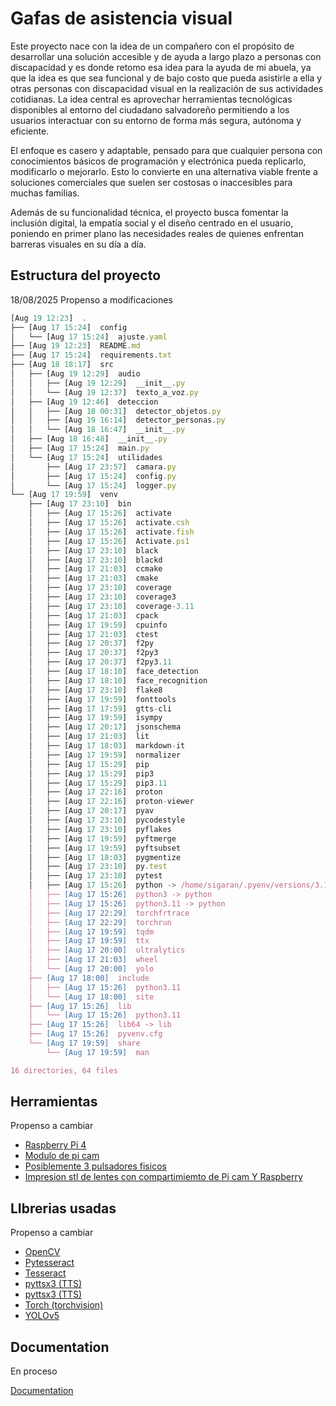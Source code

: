 
# Gafas de asistencia visual 

Este proyecto nace con la idea de un compañero con el propósito de desarrollar una solución accesible y de ayuda a largo plazo a personas con discapacidad y es donde retomo esa idea para la ayuda de mi abuela, ya que la idea es que sea funcional y de bajo costo que pueda asistirle a ella y otras personas con discapacidad visual en la realización de sus actividades cotidianas. La idea central es aprovechar herramientas tecnológicas disponibles al entorno del ciudadano salvadoreño permitiendo a los usuarios interactuar con su entorno de forma más segura, autónoma y eficiente.

El enfoque es casero y adaptable, pensado para que cualquier persona con conocimientos básicos de programación y electrónica pueda replicarlo, modificarlo o mejorarlo. Esto lo convierte en una alternativa viable frente a soluciones comerciales que suelen ser costosas o inaccesibles para muchas familias.

Además de su funcionalidad técnica, el proyecto busca fomentar la inclusión digital, la empatía social y el diseño centrado en el usuario, poniendo en primer plano las necesidades reales de quienes enfrentan barreras visuales en su día a día.


## Estructura del proyecto 
18/08/2025  Propenso a modificaciones

```javascript
[Aug 19 12:23]  .
├── [Aug 17 15:24]  config
│   └── [Aug 17 15:24]  ajuste.yaml
├── [Aug 19 12:23]  README.md
├── [Aug 17 15:24]  requirements.txt
├── [Aug 18 18:17]  src
│   ├── [Aug 19 12:29]  audio
│   │   ├── [Aug 19 12:29]  __init__.py
│   │   └── [Aug 19 12:37]  texto_a_voz.py
│   ├── [Aug 19 12:46]  deteccion
│   │   ├── [Aug 18 00:31]  detector_objetos.py
│   │   ├── [Aug 19 16:14]  detector_personas.py
│   │   └── [Aug 18 16:47]  __init__.py
│   ├── [Aug 18 16:48]  __init__.py
│   ├── [Aug 17 15:24]  main.py
│   └── [Aug 17 15:24]  utilidades
│       ├── [Aug 17 23:57]  camara.py
│       ├── [Aug 17 15:24]  config.py
│       └── [Aug 17 15:24]  logger.py
└── [Aug 17 19:59]  venv
    ├── [Aug 17 23:10]  bin
    │   ├── [Aug 17 15:26]  activate
    │   ├── [Aug 17 15:26]  activate.csh
    │   ├── [Aug 17 15:26]  activate.fish
    │   ├── [Aug 17 15:26]  Activate.ps1
    │   ├── [Aug 17 23:10]  black
    │   ├── [Aug 17 23:10]  blackd
    │   ├── [Aug 17 21:03]  ccmake
    │   ├── [Aug 17 21:03]  cmake
    │   ├── [Aug 17 23:10]  coverage
    │   ├── [Aug 17 23:10]  coverage3
    │   ├── [Aug 17 23:10]  coverage-3.11
    │   ├── [Aug 17 21:03]  cpack
    │   ├── [Aug 17 19:59]  cpuinfo
    │   ├── [Aug 17 21:03]  ctest
    │   ├── [Aug 17 20:37]  f2py
    │   ├── [Aug 17 20:37]  f2py3
    │   ├── [Aug 17 20:37]  f2py3.11
    │   ├── [Aug 17 18:10]  face_detection
    │   ├── [Aug 17 18:10]  face_recognition
    │   ├── [Aug 17 23:10]  flake8
    │   ├── [Aug 17 19:59]  fonttools
    │   ├── [Aug 17 17:59]  gtts-cli
    │   ├── [Aug 17 19:59]  isympy
    │   ├── [Aug 17 20:17]  jsonschema
    │   ├── [Aug 17 21:03]  lit
    │   ├── [Aug 17 18:03]  markdown-it
    │   ├── [Aug 17 19:59]  normalizer
    │   ├── [Aug 17 15:29]  pip
    │   ├── [Aug 17 15:29]  pip3
    │   ├── [Aug 17 15:29]  pip3.11
    │   ├── [Aug 17 22:16]  proton
    │   ├── [Aug 17 22:16]  proton-viewer
    │   ├── [Aug 17 20:17]  pyav
    │   ├── [Aug 17 23:10]  pycodestyle
    │   ├── [Aug 17 23:10]  pyflakes
    │   ├── [Aug 17 19:59]  pyftmerge
    │   ├── [Aug 17 19:59]  pyftsubset
    │   ├── [Aug 17 18:03]  pygmentize
    │   ├── [Aug 17 23:10]  py.test
    │   ├── [Aug 17 23:10]  pytest
    │   ├── [Aug 17 15:26]  python -> /home/sigaran/.pyenv/versions/3.11.9/bin/python
    │   ├── [Aug 17 15:26]  python3 -> python
    │   ├── [Aug 17 15:26]  python3.11 -> python
    │   ├── [Aug 17 22:29]  torchfrtrace
    │   ├── [Aug 17 22:29]  torchrun
    │   ├── [Aug 17 19:59]  tqdm
    │   ├── [Aug 17 19:59]  ttx
    │   ├── [Aug 17 20:00]  ultralytics
    │   ├── [Aug 17 21:03]  wheel
    │   └── [Aug 17 20:00]  yolo
    ├── [Aug 17 18:00]  include
    │   ├── [Aug 17 15:26]  python3.11
    │   └── [Aug 17 18:00]  site
    ├── [Aug 17 15:26]  lib
    │   └── [Aug 17 15:26]  python3.11
    ├── [Aug 17 15:26]  lib64 -> lib
    ├── [Aug 17 15:26]  pyvenv.cfg
    └── [Aug 17 19:59]  share
        └── [Aug 17 19:59]  man

16 directories, 64 files


```


## Herramientas
Propenso a cambiar

 - [Raspberry Pi 4](https://www.raspberrypi.com/products/raspberry-pi-4-model-b/)
 - [Modulo de pi cam](https://www.amazon.com/Raspberry-Pi-Camera-Module-Megapixel/dp/B01ER2SKFS)
 - [Posiblemente 3 pulsadores fisicos](https://articulo.mercadolibre.com.mx/MLM-680773293-100pz-push-button-boton-12x12x-4-pines-microswitch-negro-_JM?searchVariation=36450427677#polycard_client=search-nordic&searchVariation=36450427677&position=14&search_layout=grid&type=item&tracking_id=c9b90ca6-fdc7-4155-88a7-50bc910c6adb)
- [Impresion stl de lentes con compartimiemto de Pi cam Y Raspberry]()


## LIbrerias usadas 
Propenso a cambiar

 - [OpenCV]()
 - [Pytesseract]()
 - [Tesseract]()
- [pyttsx3 (TTS)]()
 - [pyttsx3 (TTS)]()
 - [Torch (torchvision)]()
- [YOLOv5]()


## Documentation
En proceso


[Documentation](https://linktodocumentation)

